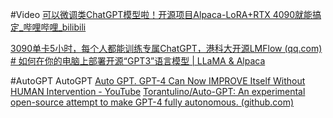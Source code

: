#Video 
[可以微调类ChatGPT模型啦！开源项目Alpaca-LoRA+RTX 4090就能搞定_哔哩哔哩_bilibili](https://www.bilibili.com/video/BV1s84y1M7DB/?-Arouter=story&buvid=Z04E510301E2317E4258B86E9DE3EE9C4D01&is_story_h5=true&mid=VWzcmGUtEsG3cu5l2eCFlg%3D%3D&p=1&plat_id=163&share_from=ugc&share_medium=iphone&share_plat=ios&share_session_id=8CE0328B-F409-4E04-8E96-E54E44F2B136&share_source=WEIXIN&share_tag=s_i&timestamp=1680447794&unique_k=yx37GMD&up_id=2055252556)

[3090单卡5小时，每个人都能训练专属ChatGPT，港科大开源LMFlow (qq.com)](https://mp.weixin.qq.com/s/LCGQyNA6sHcdfIIARSNlww)
[# 如何在你的电脑上部署开源“GPT3”语言模型 | LLaMA & Alpaca](https://www.bilibili.com/video/BV1p84y137p4/?-Arouter=story&buvid=Z04E510301E2317E4258B86E9DE3EE9C4D01&is_story_h5=false&mid=VWzcmGUtEsG3cu5l2eCFlg%3D%3D&p=1&plat_id=163&share_from=ugc&share_medium=iphone&share_plat=ios&share_session_id=E1950FD3-9761-477C-9E97-640AA61677BB&share_source=WEIXIN&share_tag=s_i&timestamp=1680264049&unique_k=ecFj2qo&up_id=91788359&vd_source=51c3e05edfa923bc859a70d024c2d7c9)

#AutoGPT
AutoGPT [Auto GPT.  GPT-4 Can Now IMPROVE Itself Without HUMAN Intervention - YouTube](https://www.youtube.com/watch?v=LuIJRnMJHbM&ab_channel=AIAndy)
[Torantulino/Auto-GPT: An experimental open-source attempt to make GPT-4 fully autonomous. (github.com)](https://github.com/Torantulino/Auto-GPT)
